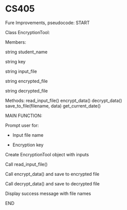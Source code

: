 # CS405

Fure Improvements, pseudocode:
START  

Class EncryptionTool:  

Members:  

string student_name  

string key  

string input_file  

string encrypted_file  

string decrypted_file 

 

Methods: 
    read_input_file() 
    encrypt_data() 
    decrypt_data() 
    save_to_file(filename, data) 
    get_current_date() 
  

MAIN FUNCTION:  

Prompt user for:  

- Input file name  

- Encryption key  

Create EncryptionTool object with inputs  

Call read_input_file()  

Call encrypt_data() and save to encrypted file  

Call decrypt_data() and save to decrypted file  

Display success message with file names  

END 
